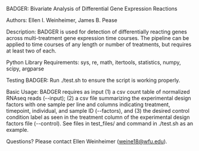 BADGER: Bivariate Analysis of Differential Gene Expression Reactions

Authors: Ellen I. Weinheimer, James B. Pease

Description: BADGER is used for detection of differentially reacting genes across multi-treatment gene expression time courses. The pipeline can be applied to time courses of any length or number of treatments, but requires at least two of each.

Python Library Requirements: sys, re, math, itertools, statistics, numpy, scipy, argparse

Testing BADGER: Run ./test.sh to ensure the script is working properly. 

Basic Usage: BADGER requires as input (1) a csv count table of normalized RNAseq reads (--input); (2) a csv file summarizing the experimental design factors with one sample per line and columns indicating treatment, timepoint, individual, and sample ID (--factors), and (3) the desired control condition label as seen in the treatment column of the experimental design factors file (--control). See files in test_files/ and command in ./test.sh as an example. 

Questions? Please contact Ellen Weinheimer (weine18@wfu.edu).
